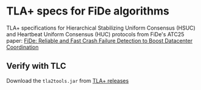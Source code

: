 # TLA+ specs for FiDe algorithms

TLA+ specifications for Hierarchical Stabilizing Uniform Consensus (HSUC) and
Heartbeat Uniform Consensus (HUC) protocols from FiDe's ATC25 paper: 
[FiDe: Reliable and Fast Crash Failure Detection to Boost Datacenter Coordination](https://www.usenix.org/conference/atc25/presentation/rovelli)

## Verify with TLC

Download the `tla2tools.jar` from [TLA+ releases](https://github.com/tlaplus/tlaplus/releases)

